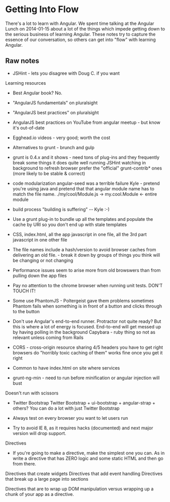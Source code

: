 # Getting Into Flow

There's a lot to learn with Angular. We spent time talking at the Angular Lunch on 2014-01-15 about a lot of the things which impede getting down to the serious business of learning Angular. These notes try to capture the essence of our conversation, so others can get into "flow" with learning Angular.

## Raw notes

* JSHint - lets you disagree with Doug C. if you want

Learning resources
* Best Angular book? No.
* "AngularJS fundamentals" on pluralsight
* "AngularJS best practices" on pluralsight
* AngularJS best practices on YouTube from angular meetup - but know it's out-of-date
* Egghead.io videos - very good; worth the cost


* Alternatives to grunt - brunch and gulp
* grunt
  is 0.4.x and it shows - need tons of plug-ins and they frequently break
  some things it does quite well
    running JSHint
    watching in background to refresh browser
  prefer the "official" grunt-contrib* ones (more likely to be stable & correct)
* code modularization
	angular-seed was a terrible failure
	Kyle - pretend you're using java and pretend that that angular module name has to match the file name.
        ./my/cool/Module.js -> my.cool.Module <- entire module
* build process
	"building is suffering" -- Kyle :-)
* Use a grunt plug-in to bundle up all the templates and populate the cache by URI so you don't end up with stale templates
* CSS, index.html, all the app javascript in one file, all the 3rd part javascript in one other file
* The file names include a hash/version to avoid browser caches from delivering an old file. - break it down by groups of things you think will be changing or not changing
* Performance issues seem to arise more from old browswers than from pulling down the app files
* Pay no attention to the chrome browser when running unit tests. DON'T TOUCH IT!
* Some use PhantomJS - Poltergeist gave them problems
  sometimes Phantom fails when something is in front of a button and clicks through to the button
* Don't use Angular's end-to-end runner.
  Protractor not quite ready? But this is where a lot of energy is focused.
  End-to-end will get messed up by having polling in the background
  Capybara - ruby thing so not as relevant unless coming from Rails
* CORS - cross-origin resource sharing
   4/5 headers you have to get right
   browsers do "horribly toxic caching of them"
   works fine once you get it right
* Common to have index.html on site where services
* grunt-ng-min - need to run before minification or angular injection will bust

Doesn't run with scissors
* Twitter Bootstrap
    Twitter Bootstrap + ui-bootstrap + angular-strap + others?
    You can do a lot with just Twitter Bootstrap

* Always test on every browser you want to let users run
* Try to avoid IE 8, as it requires hacks (documented) and next major version will drop support.

Directives
* If you're going to make a directive, make the simplest one you can. As in write a directive that has ZERO logic and some static HTML and then go from there.

Directives that create widgets
Directives that add event handling
Directives that break up a large page into sections

Directives that are to wrap up DOM manipulation versus wrapping up a chunk of your app as a directive.

